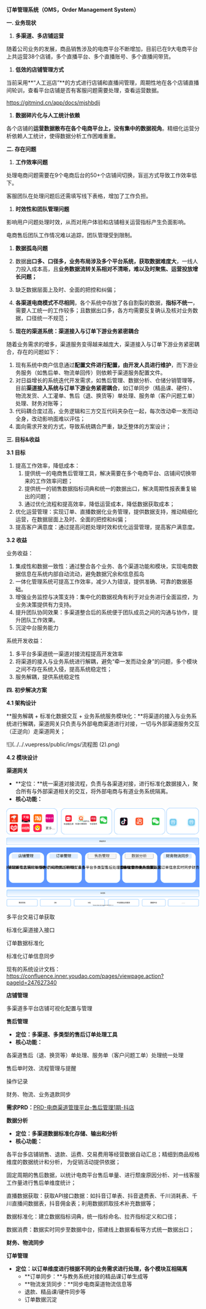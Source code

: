 **订单管理系统（OMS，Order Management System）**

**一. 业务现状**

1. **多渠道、多店铺运营**

随着公司业务的发展，商品销售涉及的电商平台不断增加，目前已在9大电商平台上共运营38个店铺，多个直播平台、多个直播账号、多个直播间带货。

1. **低效的店铺管理方式**

当前采用**“人工巡店”**的方式进行店铺和直播间管理，周期性地在各个店铺直播间轮训，查看平台店铺是否有客服问题需要处理，查看运营数据。

https://gitmind.cn/app/docs/mjshbdij

1. **数据碎片化与人工统计依赖**

各个店铺的**运营数据散布在各个电商平台上，没有集中的数据视角**。精细化运营分析依赖人工统计，使得数据分析工作困难重重。

**二. 存在问题**

1.  **工作效率问题**

处理电商问题需要在9个电商后台的50+个店铺间切换，盲巡方式导致工作效率低下。

客服团队在处理问题后还需填写线下表格，增加了工作负担。

1. **时效性和团队管理问题**

影响用户问题处理时效，从而对用户体验和店铺相关运营指标产生负面影响。

电商售后团队工作情况难以追踪，团队管理受到限制。

1. **数据孤岛问题**

1. 数据**出口多、口径多，业务布局涉及多个平台系统，获取数据难度大**，一线人力投入成本高，且**业务数据流转关系相对不清晰，难以及时聚焦、运营投放增长问题；**
2. 缺乏数据层面上及时、全面的把控和纠偏；
3. **各渠道电商模式不尽相同**，各个系统中存放了各自割裂的数据，**指标不统一**，需要人工统一的工作较多；且数据出口多，各方均需要反复确认及核对业务数据，口径统一不规范；

1. **现在的渠道系统：渠道接入与订单下游业务紧密耦合**

随着业务需求的增多，渠道服务变得越来越庞大，渠道接入与订单下游业务紧密耦合，存在的问题如下：

1. 现有系统中商户信息通过**配置文件进行配置，由开发人员进行维护**，而下游业务服务（如售后单、物流单回传）则依赖于渠道服务配置文件。
2. 对日益增长的系统迭代开发需求，如售后管理、数据分析、仓储分销管理等，目前**渠道接入系统与订单下游业务紧密耦合**，如订单同步（精品课、硬件）、物流发货、人工灌单、售后（退、换货等）单处理、服务单（客户问题工单）处理、财务对账等；
3. 代码耦合度过高，业务逻辑和三方交互代码夹杂在一起，每次改动牵一发而动全身，改动影响面难以评估；
4. 面向需求开发的方式，导致系统耦合严重，缺乏整体的方案设计；

**三.  目标&收益**

**3.1 目标**

1. 提高工作效率，降低成本：
   1. 提供统一的电商售后管理工具，解决需要在多个电商平台、店铺间切换带来的工作效率问题；
   2. 提供统一的销售数据指标词典和统一的数据出口，解决周期性报表重复输出的问题；
   3. 通过优化流程和提高效率，降低运营成本，降低数据获取成本；
2. 优化运营管理：实现订单、直播数据化业务管理，提供数据支持，推动精细化运营，在数据层面上及时、全面的把控和纠偏；
3. 提高客户满意度：通过提高问题处理时效和优化运营管理，提高客户满意度。

**3.2 收益**

业务收益：

1. 集成性和数据一致性：通过整合各个业务、各个渠道功能和模块，实现电商数据信息在系统内部自动流动，避免数据冗余和信息孤岛
2. 一体化管理系统可提高工作效率，减少人为错误，提供准确、可靠的数据基础。
3. 增强业务监控与决策支持：集中化的数据视角有利于对业务进行全面监控，为业务决策提供有力支持。
4. 提升团队协同效果：多渠道整合后的系统便于团队成员之间的沟通与协作，提升团队工作效果。
5. 沉淀中台服务能力

系统开发收益：

1. 多平台多渠道统一渠道对接流程提高开发效率
2. 将渠道的接入与业务系统进行解耦，避免“牵一发而动全身”的问题，多个模块之间不存在系统入侵，提高系统稳定性；
3. 服务解耦，提供系统稳定性

**四. 初步解决方案**

**4.1 架构设计**

**服务解耦 + 标准化数据交互 + 业务系统服务模块化：**将渠道的接入与业务系统进行解耦，渠道网关只负责与外部电商渠道进行对接，一切与外部渠道服务交互（正逆向）走渠道网关；

![](../../.vuepress/public/imgs/流程图 (2).png)

**4.2 模块设计**

**渠道网关**

- **定位：**统一渠道对接流程，负责与各渠道对接，进行标准化数据接入，聚合所有与外部渠道相关的交互，将外部电商与有道业务系统隔离。
- **核心功能：**

<img src="../../.vuepress/public/imgs/1723083467446.svg" style="zoom:80%;" />

多平台交易订单获取

标准化渠道接入接口

订单数据标准化

标准化订单信息同步

现有的系统设计文档：https://confluence.inner.youdao.com/pages/viewpage.action?pageId=247627340

**店铺管理**

多渠道多平台店铺可视化配置与管理

**售后管理**

- **定位：多渠道、多类型的售后订单处理工具**
- **核心功能：**

各渠道售后（退、换货等）单处理、服务单（客户问题工单）处理统一处理

售后单时效、流程管理与提醒

操作记录

财务、物流、业务退款同步

**需求PRD：**[PRD-电商渠道管理平台-售后管理1期-抖店](https://docs.popo.netease.com/lingxi/c0d5de6f3bfb4fa782943cbbb6521a9e?appVersion=4.11.1&deviceType=0&popo_hidenativebar=1&popo_noindicator=1&disposable_login_token=1)

**数据分析**

- **定位：多渠道数据标准化存储、输出和分析**
- **核心功能：**

各平台多店铺销售、退款、运费、交易费用等经营数据自动汇总；精细到商品规格维度的数据统计和分析， 为促销活动提供依据；

固定周期的售后数据，以统计电商平台售后单量、进行颓废原因分析、对一线客服工作量进行售后单维度统计；

直播数据获取：获取API接口数据：如抖音订单表、抖音退费表、千川消耗表、千川直播间数据表，抖音佣金表；利用数据抓取技术补充数据等；

数据标准化：建立数据指标词典，统一指标命名、拉齐指标定义和口径；

数据消费：数据实时同步至数据中台，搭建线上数据看板等方式统一数据出口；



**财务、物流同步**

**订单管理**

- **定位：以订单维度进行根据不同的业务需求进行处理，各个模块互相隔离**
  - **订单同步：**与教务系统对接的精品课订单生成等
  - **物流发货同步：**同步电商渠道物流信息等
  - 退款、精品课/硬件同步等
  - 订单数据沉淀